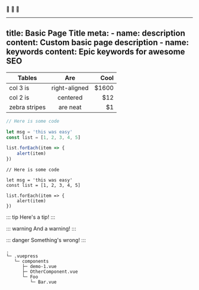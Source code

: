 <!-- EMOJIS -->
:rocket: :tada: :100:

<!-- FRONT MATTER -->
---
title: Basic Page Title
meta:
    - name: description
      content: Custom basic page description
    - name: keywords
      content: Epic keywords for awesome SEO
---

<!-- GITHUB-STYLE TABLES -->
| Tables        | Are           | Cool  |
| ------------- |:-------------:| -----:|
| col 3 is      | right-aligned | $1600 |
| col 2 is      | centered      |   $12 |
| zebra stripes | are neat      |    $1 |

<!-- CODE BLOCK HIGHLIGHTING -->
```js
// Here is some code

let msg = 'this was easy'
const list = [1, 2, 3, 4, 5]

list.forEach(item => {
    alert(item)
})
```

<!-- LINE HIGHLIGHTING IN CODE BLOCKS -->
```js{4-6}
// Here is some code

let msg = 'this was easy'
const list = [1, 2, 3, 4, 5]

list.forEach(item => {
    alert(item)
})
```

<!-- CUSTOM CONTAINERS -->
::: tip
Here's a tip!
:::

::: warning
And a warning!
:::

::: danger
Something's wrong!
:::

<!-- CUSTOM -->
```vue
.
└─ .vuepress
   └─ components
      ├─ demo-1.vue
      ├─ OtherComponent.vue
      └─ Foo
         └─ Bar.vue
```